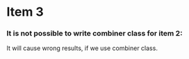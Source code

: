 Item 3
====================
### It is not possible to write combiner class for item 2:

It will cause wrong results, if we use combiner class.
 
